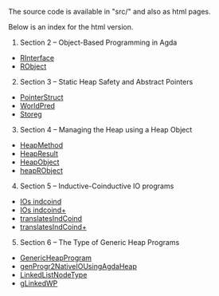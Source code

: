 
The source code is available in "src/" and also as html pages.

Below is an index for the html version.

1. Section 2 – Object-Based Programming in Agda
  *   [RInterface](https://stephanadl.github.io/ooAgdaHtml/StateSizedIO.RObject.html#530)
  *   [RObject](https://stephanadl.github.io/ooAgdaHtml/StateSizedIO.RObject.html#1211)
2. Section 3 –  Static Heap Safety and Abstract Pointers
  * [PointerStruct](https://stephanadl.github.io/ooAgdaHtml/src.heap.heapAsObjectGeneric.html#450)
  * [WorldPred](https://stephanadl.github.io/ooAgdaHtml/src.heap.heapAsObjectBase.html#642)
  * [Storeg](https://stephanadl.github.io/ooAgdaHtml/src.heap.heapAsObjectGeneric.html#1537)
3. Section 4 – Managing the Heap using a Heap Object
  * [HeapMethod](https://stephanadl.github.io/ooAgdaHtml/src.heap.heapAsObject.html#1861)
  * [HeapResult](https://stephanadl.github.io/ooAgdaHtml/src.heap.heapAsObject.html#2485)
  * [HeapObject](https://stephanadl.github.io/ooAgdaHtml/src.heap.heapAsObject.html#3208)
  * [heapRObject](https://stephanadl.github.io/ooAgdaHtml/src.heap.heapAsObject.html#4420)
4. Section 5 –  Inductive-Coinductive IO programs
  * [IOs indcoind](https://stephanadl.github.io/ooAgdaHtml/src.StateSizedIO.writingOOsUsingIOReaderMethods.html#3545)
  * [IOs indcoind+](https://stephanadl.github.io/ooAgdaHtml/src.StateSizedIO.writingOOsUsingIOReaderMethods.html#11277)
  * [translatesIndCoind](https://stephanadl.github.io/ooAgdaHtml/src.StateSizedIO.writingOOsUsingIOReaderMethods.html#17290)
  * [translatesIndCoind+](https://stephanadl.github.io/ooAgdaHtml/src.StateSizedIO.writingOOsUsingIOReaderMethods.html#17550)
5. Section 6 – The Type of Generic Heap Programs
  * [GenericHeapProgram](https://stephanadl.github.io/ooAgdaHtml/src.heap.heapAsObject.html#7966)
  * [genProgr2NativeIOUsingAgdaHeap](https://stephanadl.github.io/ooAgdaHtml/src.heap.heapAsObject.html#8743)
  * [LinkedListNodeType](https://stephanadl.github.io/ooAgdaHtml/examples.heap.correctnessLinkedList.html#2416)
  * [gLinkedWP](https://stephanadl.github.io/ooAgdaHtml/examples.heap.correctnessLinkedList.html#3093)

  <!---
  * exampleProg+
  * exampleProgStep2+
  * consHeapProg
-->
